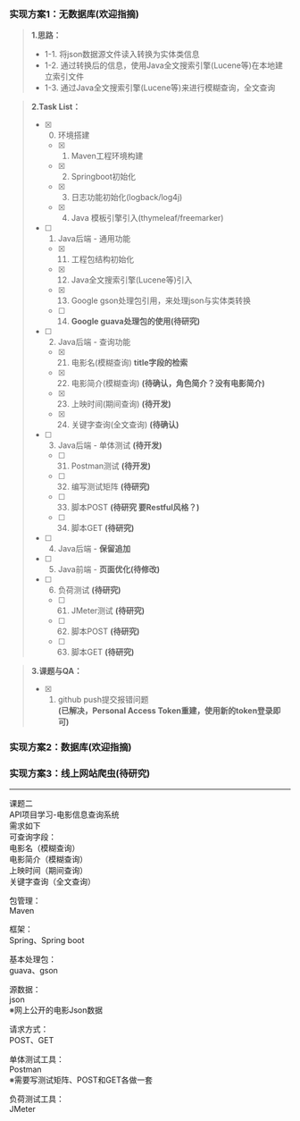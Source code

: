 ### 实现方案1：无数据库(欢迎指摘)
> **1.思路：** 
>    * 1-1. 将json数据源文件读入转换为实体类信息  
>    * 1-2. 通过转换后的信息，使用Java全文搜索引擎(Lucene等)在本地建立索引文件  
>    * 1-3. 通过Java全文搜索引擎(Lucene等)来进行模糊查询，全文查询  

> **2.Task List：**  
> - [x] 0. 环境搭建
>   - [x] 01. Maven工程环境构建
>   - [x] 02. Springboot初始化
>   - [x] 03. 日志功能初始化(logback/log4j)
>   - [x] 04. Java 模板引擎引入(thymeleaf/freemarker)
> - [ ] 1. Java后端 - 通用功能
>   - [x] 11. 工程包结构初始化
>   - [x] 12. Java全文搜索引擎(Lucene等)引入
>   - [x] 13. Google gson处理包引用，来处理json与实体类转换
>   - [ ] 14. **Google guava处理包的使用(待研究)**
> - [ ] 2. Java后端 - 查询功能
>   - [x] 21. 电影名(模糊查询) **title字段的检索**
>   - [x] 22. 电影简介(模糊查询) **(待确认，角色简介？没有电影简介)**
>   - [x] 23. 上映时间(期间查询) **(待开发)**
>   - [x] 24. 关键字查询(全文查询) **(待确认)**
> - [ ] 3. Java后端 - 单体测试 **(待开发)**
>   - [ ] 31. Postman测试 **(待开发)**
>   - [ ] 32. 编写测试矩阵 **(待研究)**
>   - [ ] 33. 脚本POST **(待研究 要Restful风格？)**
>   - [ ] 34. 脚本GET **(待研究)**
> - [ ] 4. Java后端 - **保留追加**
> - [ ] 5. Java前端 - **页面优化(待修改)**
> - [ ] 6. 负荷测试 **(待研究)**
>   - [ ] 61. JMeter测试 **(待研究)**
>   - [ ] 62. 脚本POST **(待研究)**
>   - [ ] 63. 脚本GET **(待研究)**

> **3.课题与QA：** 
> - [x] 1. github push提交报错问题  
>    **(已解决，Personal Access Token重建，使用新的token登录即可)**

### 实现方案2：数据库(欢迎指摘)

### 实现方案3：线上网站爬虫(待研究)
---
课题二  
API项目学习-电影信息查询系统  
需求如下  
可查询字段：  
电影名（模糊查询）  
电影简介（模糊查询）  
上映时间（期间查询）  
关键字查询（全文查询）  

包管理：  
Maven  

框架：  
Spring、Spring boot  

基本处理包：  
guava、gson  

源数据：  
json  
※网上公开的电影Json数据  

请求方式：  
POST、GET  

单体测试工具：  
Postman  
※需要写测试矩阵、POST和GET各做一套  

负荷测试工具：  
JMeter  
